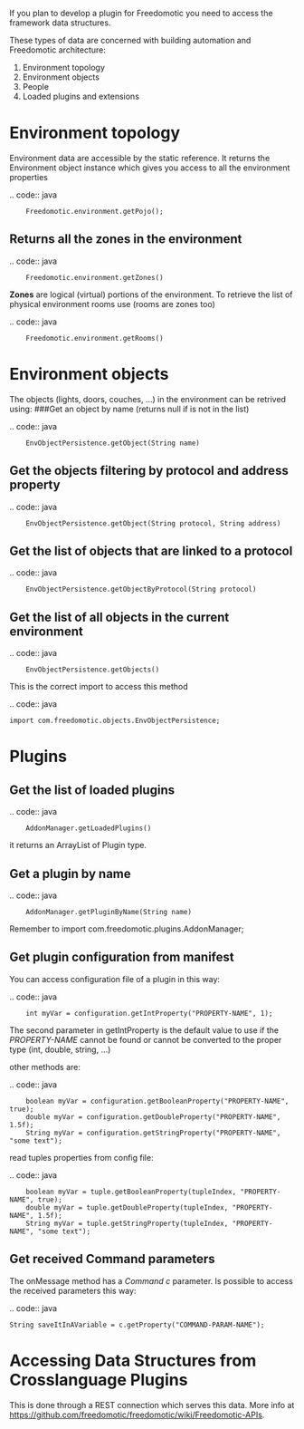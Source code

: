 If you plan to develop a plugin for Freedomotic you need to access the
framework data structures.

These types of data are concerned with building automation and
Freedomotic architecture:

1. Environment topology
2. Environment objects
3. People
4. Loaded plugins and extensions

Environment topology
====================

Environment data are accessible by the static reference. It returns the
Environment object instance which gives you access to all the
environment properties

.. code:: java

        Freedomotic.environment.getPojo();

Returns all the zones in the environment
----------------------------------------

.. code:: java

        Freedomotic.environment.getZones()

**Zones** are logical (virtual) portions of the environment. To retrieve
the list of physical environment rooms use (rooms are zones too)

.. code:: java

        Freedomotic.environment.getRooms()

Environment objects
===================

The objects (lights, doors, couches, ...) in the environment can be
retrived using: ###Get an object by name (returns null if is not in the
list)

.. code:: java

        EnvObjectPersistence.getObject(String name)

Get the objects filtering by protocol and address property
----------------------------------------------------------

.. code:: java

        EnvObjectPersistence.getObject(String protocol, String address)

Get the list of objects that are linked to a protocol
-----------------------------------------------------

.. code:: java

        EnvObjectPersistence.getObjectByProtocol(String protocol)

Get the list of all objects in the current environment
------------------------------------------------------

.. code:: java

        EnvObjectPersistence.getObjects()

This is the correct import to access this method

.. code:: java

    import com.freedomotic.objects.EnvObjectPersistence;

Plugins
=======

Get the list of loaded plugins
------------------------------

.. code:: java

        AddonManager.getLoadedPlugins()

it returns an ArrayList of Plugin type.

Get a plugin by name
--------------------

.. code:: java

        AddonManager.getPluginByName(String name)

Remember to import com.freedomotic.plugins.AddonManager;

Get plugin configuration from manifest
--------------------------------------

You can access configuration file of a plugin in this way:

.. code:: java

        int myVar = configuration.getIntProperty("PROPERTY-NAME", 1);

The second parameter in getIntProperty is the default value to use if
the *PROPERTY-NAME* cannot be found or cannot be converted to the proper
type (int, double, string, ...)

other methods are:

.. code:: java

        boolean myVar = configuration.getBooleanProperty("PROPERTY-NAME", true);
        double myVar = configuration.getDoubleProperty("PROPERTY-NAME", 1.5f);
        String myVar = configuration.getStringProperty("PROPERTY-NAME", "some text");

read tuples properties from config file:

.. code:: java

        boolean myVar = tuple.getBooleanProperty(tupleIndex, "PROPERTY-NAME", true);
        double myVar = tuple.getDoubleProperty(tupleIndex, "PROPERTY-NAME", 1.5f);
        String myVar = tuple.getStringProperty(tupleIndex, "PROPERTY-NAME", "some text");

Get received Command parameters
-------------------------------

The onMessage method has a *Command c* parameter. Is possible to access
the received parameters this way:

.. code:: java

    String saveItInAVariable = c.getProperty("COMMAND-PARAM-NAME");

Accessing Data Structures from Crosslanguage Plugins
====================================================

This is done through a REST connection which serves this data. More info
at https://github.com/freedomotic/freedomotic/wiki/Freedomotic-APIs.
